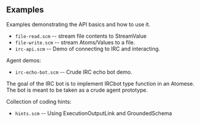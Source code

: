 Examples
--------
Examples demonstrating the API basics and how to use it.

* `file-read.scm` -- stream file contents to StreamValue
* `file-write.scm` -- stream Atoms/Values to a file.
* `irc-api.scm` -- Demo of connecting to IRC and interacting.

Agent demos:
* `irc-echo-bot.scm` -- Crude IRC echo bot demo.

The goal of the IRC bot is to implement IRCbot type function
in an Atomese. The bot is meant to be taken as a crude agent
prototype.

Collection of coding hints:
* `hints.scm` -- Using ExecutionOutputLink and GroundedSchema
